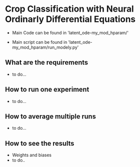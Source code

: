 # Crop Classification with Neural Ordinarly Differential Equations

- Main Code can be found in 'latent_ode-my_mod_hparam/'

- Main script can be found in 'latent_ode-my_mod_hparam/run_modely.py'

## What are the requirements

- to do...

## How to run one experiment

- to do...

## How to average multiple runs

- to do...

## How to see the results

- Weights and biases 
- to do..

